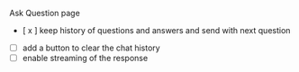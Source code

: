 Ask Question page
- [ x ] keep history of questions and answers and send with next question
- [  ] add a button to clear the chat history
- [  ] enable streaming of the response
